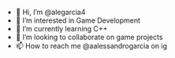 - 👋 Hi, I’m @alegarcia4
- 👀 I’m interested in Game Development
- 🌱 I’m currently learning C++
- 💞️ I’m looking to collaborate on game projects
- 📫 How to reach me @aalessandrogarcia on ig

<!---
alegarcia4/alegarcia4 is a ✨ special ✨ repository because its `README.md` (this file) appears on your GitHub profile.
You can click the Preview link to take a look at your changes.
--->
